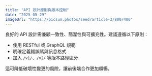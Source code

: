 ```yaml
---
title: "API 設計原則與版本控制"
date: "2025-05-29"
imageUrl: "https://picsum.photos/seed/article-3/800/400"
---
```


良好的 API 設計需兼顧一致性、簡潔性與可擴充性。建議遵循以下原則：

- 使用 RESTful 或 GraphQL 規範
- 明確定義錯誤碼與訊息格式
- 加入 `/v1/`、`/v2/` 等版本路徑區分

這可降低破壞性變更的風險，讓前後端合作更加順暢。
